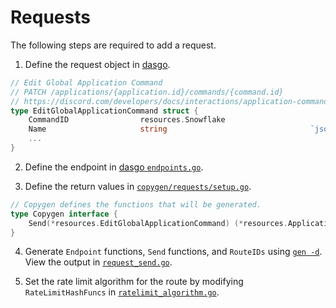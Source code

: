 # Requests

The following steps are required to add a request.

1. Define the request object in [dasgo](https://github.com/switchupcb/dasgo).

```go
// Edit Global Application Command
// PATCH /applications/{application.id}/commands/{command.id}
// https://discord.com/developers/docs/interactions/application-commands#edit-global-application-command
type EditGlobalApplicationCommand struct {
	CommandID                resources.Snowflake
	Name                     string                                `json:"name,omitempty"`
	...
}

```

2. Define the endpoint in [dasgo `endpoints.go`](https://github.com/switchupcb/dasgo/blob/main/dasgo/endpoints.go).

3. Define the return values in [`copygen/requests/setup.go`](/wrapper/copygen/requests/setup.go).
```go
// Copygen defines the functions that will be generated.
type Copygen interface {
	Send(*resources.EditGlobalApplicationCommand) (*resources.ApplicationCommand, error)
}
```

4. Generate `Endpoint` functions, `Send` functions, and `RouteIDs` using [`gen -d`](/_gen/README.md). View the output in [`request_send.go`](/wrapper/request_send.go).

5. Set the rate limit algorithm for the route by modifying `RateLimitHashFuncs` in [`ratelimit_algorithm.go`](/wrapper/ratelimit_algorithm.go).
